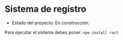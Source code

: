 <h1>Sistema de registro</h1>

- Estado del proyecto: En construcción.

Para ejecutar el sistema debes poner:
```npm install ract```
